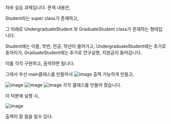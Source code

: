 자바 실습 과제입니다.
문제 내용은,


Student라는 super class가 존재하고,

그 아래로 UndergraduateStudent 와 GraduateStudent class가 존재하는 형태입니다.

Student에는 이름, 학번, 전공, 학년이 들어가고,
UndergraduateStudent에는 추가로 동아리가,
GraduateStudent에는 추가로 연구실명, 지원금이 들어갑니다.

이를 각각 구현하고, 출력하면 됩니다.

그래서 우선 main클래스를 만들어서
![image](https://user-images.githubusercontent.com/65721409/85943615-1fd6d180-b96c-11ea-8549-7329baab4584.png)
출력 가능하게 만들고,


![image](https://user-images.githubusercontent.com/65721409/85943629-3715bf00-b96c-11ea-8afa-794a9013fe0e.png)
![image](https://user-images.githubusercontent.com/65721409/85943645-4c8ae900-b96c-11ea-83a0-209e6e4942ce.png)
![image](https://user-images.githubusercontent.com/65721409/85943672-72b08900-b96c-11ea-85a2-018c92903863.png)
각각 클래스를 만들어 줬습니다.

이 덕분에 실행 시,

![image](https://user-images.githubusercontent.com/65721409/85943693-996ebf80-b96c-11ea-9180-eb76b92c43c4.png)

출력이 잘 됨을 알수 있다.
